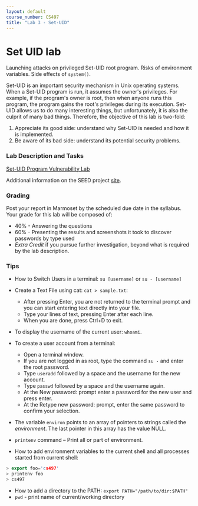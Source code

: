 ```yaml
---
layout: default
course_number: CS497
title: "Lab 3 - Set-UID"
---
```


# Set UID lab

Launching attacks on privileged Set-UID root program. Risks of environment variables. Side effects of ```system()```.
        
Set-UID is an important security mechanism in Unix operating systems. When a Set-UID program is run, it assumes the owner's privileges. For example, if the program's owner is root, then when anyone runs this program, the program gains the root's privileges during its execution. Set-UID allows us to do many interesting things, but unfortunately, it is also the culprit of many bad things. Therefore, the objective of this lab is two-fold: 
1. Appreciate its good side: understand why Set-UID is needed and how it is implemented.
2. Be aware of its bad side: understand its potential security problems.

### Lab Description and Tasks

[Set-UID Program Vulnerability Lab](Environment_Variable_and_SetUID.pdf)

Additional information on the SEED project [site](http://www.cis.syr.edu/~wedu/seed/Labs_16.04/Software/Environment_Variable_and_SetUID/). 

### Grading

Post your report in Marmoset by the scheduled due date in the syllabus. Your grade for this lab will be composed of:
- 40% - Answering the questions
- 60% - Presenting the results and screenshots it took to discover passwords by type used
- *Extra Credit* if you pursue further investigation, beyond what is required by the lab description.

### Tips

- How to Switch Users in a terminal: 
```su [username]``` or ```su - [username]```

- Create a Text File using cat: ```cat > sample.txt```:
  - After pressing Enter, you are not returned to the terminal prompt and you can start entering text directly into your file.
  - Type your lines of text, pressing Enter after each line.
  - When you are done, press Ctrl+D to exit.
  
- To display the username of the current user: ```whoami```. 
  
- To create a user account from a terminal:
  - Open a terminal window.
  - If you are not logged in as root, type the command ```su -``` and enter the root password.
  - Type ```useradd``` followed by a space and the username for the new account.
  - Type ```passwd``` followed by a space and the username again.
  - At the New password: prompt enter a password for the new user and press enter.
  - At the Retype new password: prompt, enter the same password to confirm your selection.

- The variable ```environ``` points to an array of pointers to strings called the *environment*. The last pointer in this array has the value NULL. 

- ```printenv``` command – Print all or part of environment.

- How to add environment variables to the current shell and all processes started from current shell:
```cpp
> export foo='cs497'
> printenv foo
> cs497
```

- How to add a directory to the PATH: ```export PATH="/path/to/dir:$PATH"```
- ```pwd``` - print name of current/working directory
